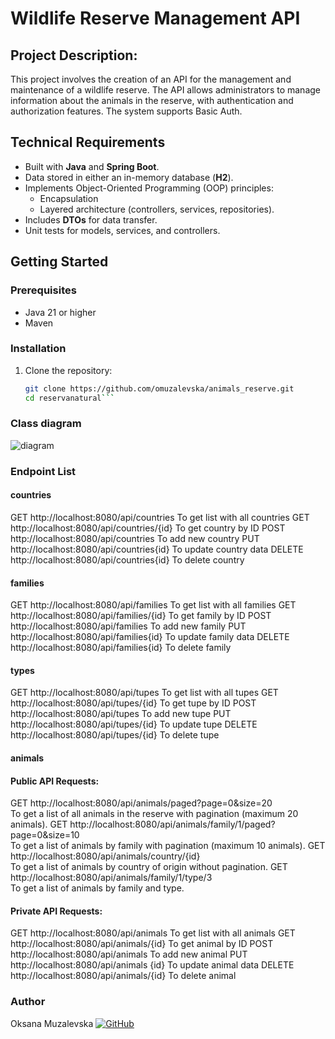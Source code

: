 # Wildlife Reserve Management API

## Project Description:
This project involves the creation of an API for the management and maintenance of a wildlife reserve. The API allows administrators to manage information about the animals in the reserve, with authentication and authorization features. The system supports Basic Auth.

## Technical Requirements
- Built with **Java** and **Spring Boot**.
- Data stored in either an in-memory database (**H2**).
- Implements Object-Oriented Programming (OOP) principles:
  - Encapsulation
  - Layered architecture (controllers, services, repositories).
- Includes **DTOs** for data transfer.
- Unit tests for models, services, and controllers.

## Getting Started
### Prerequisites
- Java 21 or higher
- Maven

### Installation
1. Clone the repository:
   ```bash
   git clone https://github.com/omuzalevska/animals_reserve.git
   cd reservanatural```

### Class diagram
![diagram](/src/main/java/dev/muzalevska/reservanatural/images/diagClasses.png)

### Endpoint List

#### countries
GET http://localhost:8080/api/countries To get list with all countries
GET http://localhost:8080/api/countries/{id} To get country by ID
POST http://localhost:8080/api/countries To add new country
PUT http://localhost:8080/api/countries{id} To update country data
DELETE http://localhost:8080/api/countries{id} To delete country

#### families
GET http://localhost:8080/api/families To get list with all families
GET http://localhost:8080/api/families/{id} To get family by ID
POST http://localhost:8080/api/families To add new family
PUT http://localhost:8080/api/families{id} To update family data
DELETE http://localhost:8080/api/families{id} To delete family

#### types
GET http://localhost:8080/api/tupes To get list with all tupes
GET http://localhost:8080/api/tupes/{id} To get tupe by ID
POST http://localhost:8080/api/tupes To add new tupe
PUT http://localhost:8080/api/tupes/{id} To update tupe 
DELETE http://localhost:8080/api/tupes/{id} To delete tupe

#### animals

#### Public API Requests:
GET http://localhost:8080/api/animals/paged?page=0&size=20  
    To get a list of all animals in the reserve with pagination (maximum 20 animals). 
GET http://localhost:8080/api/animals/family/1/paged?page=0&size=10  
    To get a list of animals by family with pagination (maximum 10 animals). 
GET http://localhost:8080/api/animals/country/{id}  
    To get a list of animals by country of origin without pagination. 
GET http://localhost:8080/api/animals/family/1/type/3   
    To get a list of animals by family and type.

#### Private API Requests:
GET http://localhost:8080/api/animals To get list with all animals
GET http://localhost:8080/api/animals/{id} To get animal by ID
POST http://localhost:8080/api/animals To add new animal
PUT http://localhost:8080/api/animals {id} To update animal data
DELETE http://localhost:8080/api/animals/{id} To delete animal

### Author
Oksana Muzalevska
[![GitHub](https://img.shields.io/badge/-GitHub-333?style=for-the-badge&logo=GitHub&logoColor=fff)](https://github.com/omuzalevska)